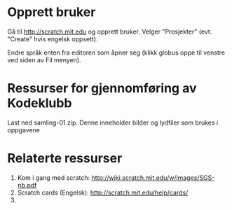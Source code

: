 # Opprett bruker
Gå til http://scratch.mit.edu og opprett bruker.
Velger "Prosjekter" (evt. "Create" hvis engelsk oppsett).

Endre språk enten fra editoren som åpner seg (klikk globus oppe til venstre ved siden av Fil menyen).

# Ressurser for gjennomføring av Kodeklubb

Last ned samling-01.zip.  Denne inneholder bilder og lydfiler som brukes i oppgavene

# Relaterte ressurser
1. Kom i gang med scratch:  http://wiki.scratch.mit.edu/w/images/SGS-nb.pdf
2. Scratch cards (Engelsk): http://scratch.mit.edu/help/cards/
3. 

